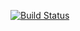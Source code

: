 [![Build Status](https://travis-ci.org/shengcai92/basecontrol.svg?branch=master)](https://travis-ci.org/shengcai92/basecontrol)
